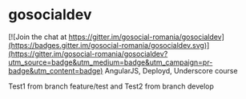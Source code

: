 # gosocialdev

[![Join the chat at https://gitter.im/gosocial-romania/gosocialdev](https://badges.gitter.im/gosocial-romania/gosocialdev.svg)](https://gitter.im/gosocial-romania/gosocialdev?utm_source=badge&utm_medium=badge&utm_campaign=pr-badge&utm_content=badge)
AngularJS, Deployd, Underscore course

Test1 from branch feature/test
and
Test2 from branch develop
